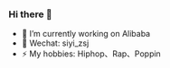 ### Hi there 👋

<!--
**siyi98/siyi98** is a ✨ _special_ ✨ repository because its `README.md` (this file) appears on your GitHub profile.
[![chenshuai's github stats](https://github-readme-stats.vercel.app/api?username=chenshuai2144)](https://github.com/chenshuai2144)

Here are some ideas to get you started:

- 🔭 I’m currently working on ...
- 🌱 I’m currently learning ...
- 👯 I’m looking to collaborate on ...
- 🤔 I’m looking for help with ...
- 💬 Ask me about ...
- 📫 How to reach me: ...
- 😄 Pronouns: ...
- ⚡ Fun fact: ...
-->

- 🔭 I’m currently working on Alibaba
- 💬 Wechat: siyi_zsj
- ⚡ My hobbies: Hiphop、Rap、Poppin
